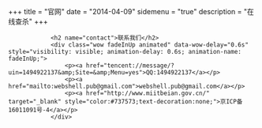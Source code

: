 +++
title = "官网"
date = "2014-04-09"
sidemenu = "true"
description = "在线查杀"
+++

                <h2 name="contact">联系我们</h2>
                <div class="wow fadeInUp animated" data-wow-delay="0.6s" style="visibility: visible; animation-delay: 0.6s; animation-name: fadeInUp;">
                    <p><a href="tencent://message/?uin=1494922137&amp;Site=&amp;Menu=yes">QQ:1494922137</a></p>
                    <p><a href="mailto:webshell.pub@gmail.com">webshell.pub@gmail.com</a></p>
                    <p><a href="http://www.miitbeian.gov.cn/" target="_blank" style="color:#737573;text-decoration:none;">京ICP备16011091号-4</a></p>
                </div>
